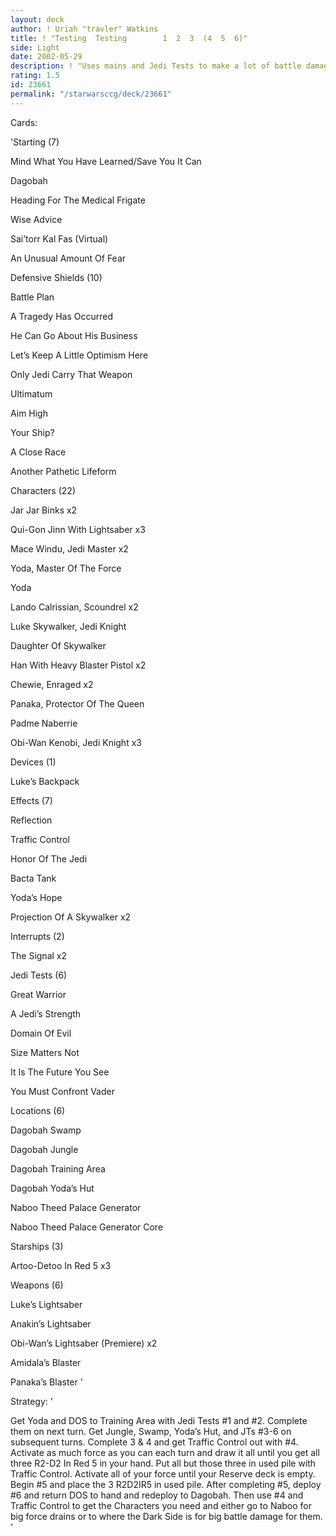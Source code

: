 ```yaml
---
layout: deck
author: ! Uriah "travler" Watkins
title: ! "Testing  Testing        1  2  3  (4  5  6)"
side: Light
date: 2002-05-29
description: ! "Uses mains and Jedi Tests to make a lot of battle damage for the Dark Side. This deck needs work, but I’ve done okay with it."
rating: 1.5
id: 23661
permalink: "/starwarsccg/deck/23661"
---
```

Cards: 

'Starting (7)

Mind What You Have Learned/Save You It Can

Dagobah

Heading For The Medical Frigate

Wise Advice

Sai’torr Kal Fas (Virtual)

An Unusual Amount Of Fear


Defensive Shields (10)

Battle Plan

A Tragedy Has Occurred

He Can Go About His Business

Let’s Keep A Little Optimism Here

Only Jedi Carry That Weapon

Ultimatum

Aim High

Your Ship?

A Close Race

Another Pathetic Lifeform


Characters (22)

Jar Jar Binks x2

Qui-Gon Jinn With Lightsaber x3

Mace Windu, Jedi Master x2

Yoda, Master Of The Force

Yoda

Lando Calrissian, Scoundrel x2

Luke Skywalker, Jedi Knight

Daughter Of Skywalker

Han With Heavy Blaster Pistol x2

Chewie, Enraged x2

Panaka, Protector Of The Queen

Padme Naberrie

Obi-Wan Kenobi, Jedi Knight x3


Devices (1)

Luke’s Backpack


Effects (7)

Reflection

Traffic Control

Honor Of The Jedi

Bacta Tank

Yoda’s Hope

Projection Of A Skywalker x2


Interrupts (2)

The Signal x2


Jedi Tests (6)

Great Warrior

A Jedi’s Strength

Domain Of Evil

Size Matters Not

It Is The Future You See

You Must Confront Vader


Locations (6)

Dagobah Swamp

Dagobah Jungle

Dagobah Training Area

Dagobah Yoda’s Hut

Naboo Theed Palace Generator

Naboo Theed Palace Generator Core


Starships (3)

Artoo-Detoo In Red 5 x3


Weapons (6)

Luke’s Lightsaber

Anakin’s Lightsaber

Obi-Wan’s Lightsaber (Premiere) x2

Amidala’s Blaster

Panaka’s Blaster '

Strategy: '

Get Yoda and DOS to Training Area with Jedi Tests #1 and #2. Complete them on next turn. Get Jungle, Swamp, Yoda’s Hut, and JTs #3-6 on subsequent turns. Complete 3 & 4 and get Traffic Control out with #4. Activate as much force as you can each turn and draw it all until you get all three R2-D2 In Red 5 in your hand. Put all but those three in used pile with Traffic Control. Activate all of your force until your Reserve deck is empty. Begin #5 and place the 3 R2D2IR5 in used pile. After completing #5, deploy #6 and return DOS to hand and redeploy to Dagobah. Then use #4 and Traffic Control to get the Characters you need and either go to Naboo for big force drains or to where the Dark Side is for big battle damage for them. '
